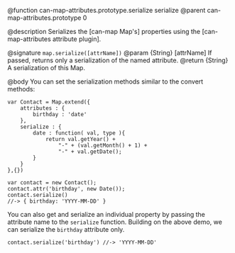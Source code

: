 @function can-map-attributes.prototype.serialize serialize
@parent can-map-attributes.prototype 0

@description Serializes the [can-map Map's] properties using
the [can-map-attributes attribute plugin].

@signature `map.serialize([attrName])`
@param {String} [attrName] If passed, returns only a serialization of the named attribute.
@return {String} A serialization of this Map.

@body
You can set the serialization methods similar to the convert methods:

    var Contact = Map.extend({
		attributes : {
			birthday : 'date'
		},
		serialize : {
			date : function( val, type ){
				return val.getYear() +
					"-" + (val.getMonth() + 1) +
					"-" + val.getDate();
			}
		}
	},{})

    var contact = new Contact();
    contact.attr('birthday', new Date());
    contact.serialize()
    //-> { birthday: 'YYYY-MM-DD' }

You can also get and serialize an individual property by passing the attribute
name to the `serialize` function.  Building on the above demo, we can serialize
the `birthday` attribute only.

    contact.serialize('birthday') //-> 'YYYY-MM-DD'
